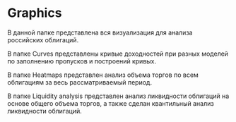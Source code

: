 # Graphics

В данной папке представлена вся визуализация для анализа российских облигаций.

В папке Curves представлены кривые доходностей при разных моделей по заполнению пропусков и построений кривых.

В папке Heatmaps представлен анализ объема торгов по всем облигациям за весь рассматриваемый период.

В папке Liquidity analysis представлен анализ ликвидности облигаций на основе общего объема торгов, а также сделан квантильный анализ ликвидности облигаций.

